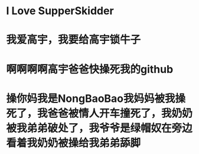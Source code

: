 # I Love SupperSkidder
# 我爱高宇，我要给高宇锁牛子
# 啊啊啊啊高宇爸爸快操死我的github
# 操你妈我是NongBaoBao我妈妈被我操死了，我爸爸被情人开车撞死了，我奶奶被我弟弟破处了，我爷爷是绿帽奴在旁边看着我奶奶被操给我弟弟舔脚

